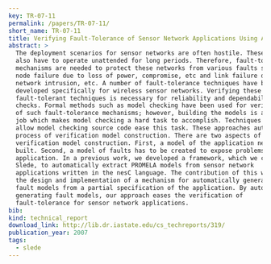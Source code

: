 ```yaml
---
key: TR-07-11
permalink: /papers/TR-07-11/
short_name: TR-07-11
title: Verifying Fault-Tolerance of Sensor Network Applications Using Auto-generated Fault Injection Mechanisms
abstract: >
  The deployment scenarios for sensor networks are often hostile. These networks
  also have to operate unattended for long periods. Therefore, fault-tolerance
  mechanisms are needed to protect these networks from various faults such as
  node failure due to loss of power, compromise, etc and link failure due to
  network intrusion, etc. A number of fault-tolerance techniques have been
  developed specifically for wireless sensor networks. Verifying these
  fault-tolerant techniques is necessary for reliability and dependability
  checks. Formal methods such as model checking have been used for verification
  of such fault-tolerance mechanisms; however, building the models is a tedious
  job which makes model checking a hard task to accomplish. Techniques that
  allow model checking source code ease this task. These approaches automate the
  process of verification model construction. There are two aspects of automated
  verification model construction. First, a model of the application needs to be
  built. Second, a model of faults has to be created to expose problems with the
  application. In a previous work, we developed a framework, which we called
  Slede, to automatically extract PROMELA models from sensor network
  applications written in the nesC language. The contribution of this work is
  the design and implementation of a mechanism for automatically generating
  fault models from a partial specification of the application. By automatically
  generating fault models, our approach eases the verification of
  fault-tolerance for sensor network applications.
bib:
kind: technical_report
download_link: http://lib.dr.iastate.edu/cs_techreports/319/
publication_year: 2007
tags:
  - slede
---
```

